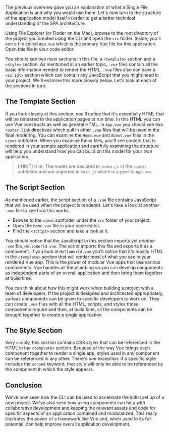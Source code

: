 The previous overview gave you an explanation of what a Single File Application is and why you would use them. Let's now turn to the structure of the application model itself in order to get a better technical understanding of the SPA architecture.

Using File Explorer (or Finder on the Mac), browse to the root directory of the project you created using the CLI and open the `src` folder. Inside, you'll see a file called `App.vue` which is the primary Vue file for this application. Open this file in your code editor.

You should see two main sections in this file: a `<template>` section and a `<style>` section. As mentioned in an earlier topic, `.vue` files contain all the basic information needed to render the HTML. `.vue` files also can have a `<script>` section which can contain any JavaScript that you might need in your project. We'll examine this more closely below. Let's look at each of the sections in turn.

## The Template Section

If you look closely at this section, you'll notice that it's essentially HTML that will be rendered to the application pages at run time. In this HTML you can use Vue constructs as well as general HTML. In `App.vue` you should see two `router-link` directives which pull in other `.vue` files that will be used in the final rendering. You can examine the `Home.vue` and `About.vue` files in the `views` subfolder. When you examine these files, you'll see content that is rendered in your sample application and carefully examining the structure will help you understand how you can build on this model for your own application.

>[!HINT]
>Hint: The routes are declared in `index.js` in the `router` subfolder and are imported in `main.js` which is a peer to `App.vue`.

## The Script Section

As mentioned earlier, the script section of a `.vue` file contains JavaScript that will be used when the project is rendered. Let's take a look at another `.vue` file to see how this works.

- Browse to the `views` subfolder under the `src` folder of your project.
- Open the `Home.vue` file in your code editor.
- Find the `<script>` section and take a look at it.

You should notice that the JavaScript in this section imports yet *another* `.vue` file, `HelloWorld.vue`. The script imports this file and exports it as a component. If you look at `HelloWorld.vue` you'll notice that it's mostly HTML in the `<template>` section that will render most of what you see in your rendered Vue app. This is the power of modular Vue apps that use various components. Vue handles all the plumbing so you can develop components as independent parts of an overall application and then bring them together at build time.

You can think about how this might work when building a project with a team of developers. If the project is designed and architected appropriately, various components can be given to specific developers to work on. They can create `.vue` files with all the HTML, scripts, and styles those components require and then, at build time, all the components can be brought together to create a single application.

## The Style Section

Very simply, this section contains CSS styles that can be referenced in the HTML in the `<template>` section. Because of the way Vue brings each component together to render a single app, styles used in any component can be referenced in any other. There's one exception: if a specific style includes the `scoped` keyword, that style will only be able to be referenced by the component in which the style appears.

## Conclusion

We've now seen how the CLI can be used to accelerate the initial set up of a new project. We've also seen how using components can help with collaborative development and keeping the relevant assets and code for specific aspects of an application contained and modularized. This really illustrates the power of a framework like Vue and, when used to its full potential, can help improve overall application development.
